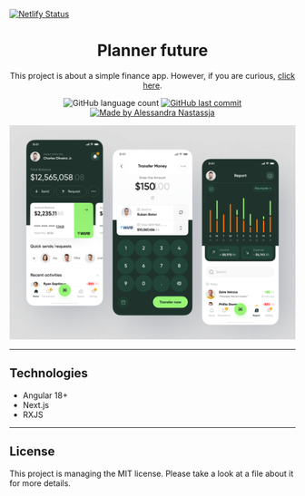 [![Netlify Status](https://api.netlify.com/api/v1/badges/05db2d45-2c54-48e9-a975-61c668792096/deploy-status)](https://app.netlify.com/sites/planer-future/deploys)

<h1 align="center">
  Planner future
</h1>
<p align="center">
  This project is about a simple finance app. However, if you are curious, 
  <a href="https://planer-future.netlify.app" target="_black">click here</a>.
</p>
<p align="center">
  <img alt="GitHub language count" src="https://img.shields.io/github/repo-size/Alessandra-Nastassja/planner-future?color=%231f332c">
  <a href="https://github.com/Alessandra-Nastassja/planner-future/commits/master">
    <img alt="GitHub last commit" src="https://img.shields.io/github/last-commit/Alessandra-Nastassja/planner-future?color=%231f332c">
  </a>
  <a href="https://www.linkedin.com/in/alessandra-nastassja/">
    <img alt="Made by Alessandra Nastassja" src="https://img.shields.io/badge/made%20by-AlessandraNastassja-%231f332c">
  </a>
</p>
<p align="center">
  <img alt="Prototipo do demo" src="https://raw.githubusercontent.com/Alessandra-Nastassja/planner-future/main/src/assets/imagens/prototipo.png">
</p>

****
## Technologies

* Angular 18+
* Next.js
* RXJS

****
## License

This project is managing the MIT license. Please take a look at a file about it for more details. 
